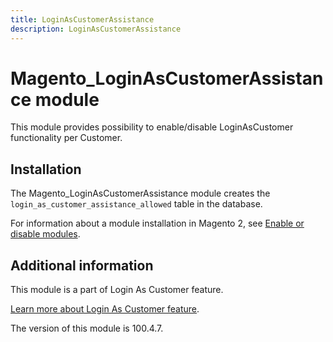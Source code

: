 ```yaml
---
title: LoginAsCustomerAssistance
description: LoginAsCustomerAssistance
---
```


# Magento_LoginAsCustomerAssistance module

This module provides possibility to enable/disable LoginAsCustomer functionality per Customer.

## Installation

The Magento_LoginAsCustomerAssistance module creates the `login_as_customer_assistance_allowed` table in the database.

For information about a module installation in Magento 2, see [Enable or disable modules](https://experienceleague.adobe.com/en/docs/commerce-operations/installation-guide/tutorials/manage-modules).

## Additional information

This module is a part of Login As Customer feature.

[Learn more about Login As Customer feature](https://experienceleague.adobe.com/en/docs/commerce-admin/customers/customer-accounts/manage/login-as-customer).

<InlineAlert slots="text" />
The version of this module is 100.4.7.
